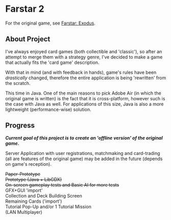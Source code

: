 # Farstar 2  
  
For the original game, see [Farstar: Exodus](https://github.com/Dark-Gran/Farstar-Exodus).  
  
## About Project  
  
I've always enjoyed card games (both collectible and 'classic'), so after an attempt to merge them with a strategy genre, I've decided to make a game that actually fits the 'card game' description.  
  
With that in mind (and with feedback in hands), game's rules have been _drastically_ changed, therefore the entire application is being 'rewritten' from the scratch.  
  
This time in Java. One of the main reasons to pick Adobe Air (in which the original game is written) is the fact that it is cross-platform, however such is the case with Java as well. For applications of this size, Java is also a more lightweight (performance-wise) solution.  
  
  
## Progress  
  
**_Current goal of this project is to create an 'offline version' of the original game._**  
  
Server Application with user registrations, matchmaking and card-trading (all are features of the original game) may be added in the future (depends on game's reception).
  
~~Paper-Prototype~~  
~~Prototype (Java + LibGDX)~~  
~~On-screen gameplay tests and Basic AI for more tests~~  
GFX+GUI 'import'  
Collection and Deck Building Screen  
Remaining Cards ('import')  
Tutorial Pop-Up and/or 1 Tutorial Mission  
(LAN Multiplayer)  
  
